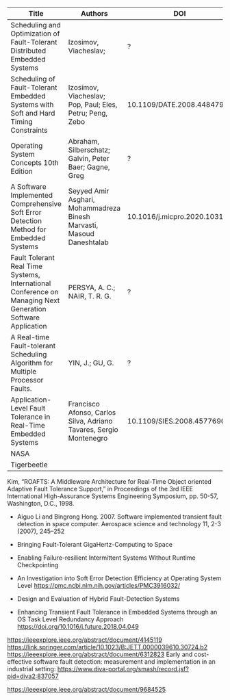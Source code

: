 | Title | Authors | DOI |
|-------|---------|-----|
| Scheduling and Optimization of Fault-Tolerant Distributed Embedded Systems | Izosimov, Viacheslav; | ? |
| Scheduling of Fault-Tolerant Embedded Systems with Soft and Hard Timing Constraints | Izosimov, Viacheslav; Pop, Paul; Eles, Petru; Peng, Zebo | 10.1109/DATE.2008.4484791 |
| Operating System Concepts 10th Edition | Abraham, Silberschatz; Galvin, Peter Baer; Gagne, Greg  | ? |
| A Software Implemented Comprehensive Soft Error Detection Method for Embedded Systems | Seyyed Amir Asghari, Mohammadreza Binesh Marvasti, Masoud Daneshtalab | 10.1016/j.micpro.2020.103161 |
| Fault Tolerant Real Time Systems, International Conference on Managing Next Generation Software Application | PERSYA, A. C.; NAIR, T. R. G. | ? |
| A Real-time Fault-tolerant Scheduling Algorithm for Multiple Processor Faults. | YIN, J.; GU, G. | ?
| Application-Level Fault Tolerance in Real-Time Embedded Systems | Francisco Afonso, Carlos Silva, Adriano Tavares, Sergio Montenegro | 10.1109/SIES.2008.4577690 |
| NASA | | |
| Tigerbeetle | | |


Kim, “ROAFTS: A Middleware Architecture for Real-Time Object oriented Adaptive Fault Tolerance Support,” in Proceedings of the 3rd IEEE International High-Assurance Systems Engineering Symposium, pp. 50-57, Washington, D.C., 1998. 

- Aiguo Li and Bingrong Hong. 2007. Software implemented transient fault detection in space computer. Aerospace science and technology 11, 2-3 (2007), 245–252

- Bringing Fault-Tolerant GigaHertz-Computing to Space
- Enabling Failure-resilient Intermittent Systems Without Runtime Checkpointing
- An Investigation into Soft Error Detection Efficiency at Operating System Level
 https://pmc.ncbi.nlm.nih.gov/articles/PMC3916032/
- Design and Evaluation of Hybrid Fault-Detection Systems
- Enhancing Transient Fault Tolerance in Embedded Systems through an OS Task Level Redundancy Approach https://doi.org/10.1016/j.future.2018.04.049

https://ieeexplore.ieee.org/abstract/document/4145119
https://link.springer.com/article/10.1023/B:JETT.0000039610.30724.b2
https://ieeexplore.ieee.org/abstract/document/6312823
Early and cost-effective software fault detection: measurement and implementation in an industrial setting: https://www.diva-portal.org/smash/record.jsf?pid=diva2:837057


https://ieeexplore.ieee.org/abstract/document/9684525
